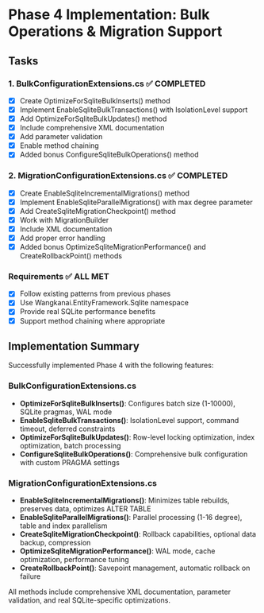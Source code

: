 # Phase 4 Implementation: Bulk Operations & Migration Support

## Tasks

### 1. BulkConfigurationExtensions.cs ✅ COMPLETED
- [x] Create OptimizeForSqliteBulkInserts<T>() method
- [x] Implement EnableSqliteBulkTransactions<T>() with IsolationLevel support
- [x] Add OptimizeForSqliteBulkUpdates<T>() method
- [x] Include comprehensive XML documentation
- [x] Add parameter validation
- [x] Enable method chaining
- [x] Added bonus ConfigureSqliteBulkOperations<T>() method

### 2. MigrationConfigurationExtensions.cs ✅ COMPLETED
- [x] Create EnableSqliteIncrementalMigrations() method
- [x] Implement EnableSqliteParallelMigrations() with max degree parameter
- [x] Add CreateSqliteMigrationCheckpoint() method
- [x] Work with MigrationBuilder
- [x] Include XML documentation
- [x] Add proper error handling
- [x] Added bonus OptimizeSqliteMigrationPerformance() and CreateRollbackPoint() methods

### Requirements ✅ ALL MET
- [x] Follow existing patterns from previous phases
- [x] Use Wangkanai.EntityFramework.Sqlite namespace
- [x] Provide real SQLite performance benefits
- [x] Support method chaining where appropriate

## Implementation Summary

Successfully implemented Phase 4 with the following features:

### BulkConfigurationExtensions.cs
- **OptimizeForSqliteBulkInserts<T>()**: Configures batch size (1-10000), SQLite pragmas, WAL mode
- **EnableSqliteBulkTransactions<T>()**: IsolationLevel support, command timeout, deferred constraints
- **OptimizeForSqliteBulkUpdates<T>()**: Row-level locking optimization, index optimization, batch processing
- **ConfigureSqliteBulkOperations<T>()**: Comprehensive bulk configuration with custom PRAGMA settings

### MigrationConfigurationExtensions.cs
- **EnableSqliteIncrementalMigrations()**: Minimizes table rebuilds, preserves data, optimizes ALTER TABLE
- **EnableSqliteParallelMigrations()**: Parallel processing (1-16 degree), table and index parallelism
- **CreateSqliteMigrationCheckpoint()**: Rollback capabilities, optional data backup, compression
- **OptimizeSqliteMigrationPerformance()**: WAL mode, cache optimization, performance tuning
- **CreateRollbackPoint()**: Savepoint management, automatic rollback on failure

All methods include comprehensive XML documentation, parameter validation, and real SQLite-specific optimizations.
